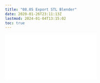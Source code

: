 ```yaml
---
title: "08.05 Export STL Blender"
date: 2020-01-26T23:11:13Z
lastmod: 2024-01-04T13:15:02
toc: true
---
```


![Link to included file content](../../../../digital-fabrication/3d-printing/export-stl-blender.md)
